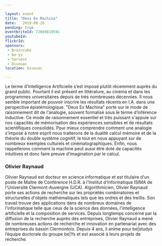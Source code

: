 ```yaml
---

layout: event
title: "Deus Ex Machina"
date:   2019-09-26
pending: true
eventbriteId: 72089819591
youtubeId: 
flickrId:
sponsors:
 - Braincube
 - be-ys
 - harvest
 - bivouac
location: bivouac

---
```


Le terme d’Intelligence Artificielle s’est imposé plutôt récemment auprès du grand public. Pourtant il est présent en littérature, au cinéma et dans les programmes universitaires depuis de très nombreuses décennies. Il nous semble important de pouvoir inscrire les résultats récents en I.A. dans une perspective épistémologique.
"Deus Ex Machina" porte sur le mode de raisonnement dit de l'analogie, souvent formalisé sous le terme d’inférence inductive. Ce mode de raisonnement essentiel et très puissant s'appuie sur nos capacités de mémorisation des expériences sensibles et de résultats scientifiques consolidés. Pour mieux comprendre comment une analogie s’impose à notre esprit nous traiterons de la dualité calcul mémoire et de la théorie du double système cognitif, le tout en nous appuyant sur de nombreux exemples culturels et cinématographiques. Enfin, nous rappellerons comment la machine peut aussi être doté de capacités intuitives et donc faire preuve d’imagination par le calcul.

### Olivier Raynaud

Olivier Raynaud est docteur en science informatique et est titulaire d'un poste de Maitre de Conférence H.D.R. à l'Institut d'Informatique ISIMA de l'Université Clermont-Auvergne (UCA). Algorithmicien, Olivier Raynaud porte ses actions de recherche sur les propriétés combinatoires et structurelles d'objets mathématiques tels que les ordres et des treillis. Son travail trouve des applications dans de nombreux domaines de l'informatique telle que ceux de la science des données, l'intelligence artificielle et la composition de services.
Depuis longtemps concerné par la diffusion de la recherche auprès des entreprises, Olivier Raynaud a mené de nombreuses actions de recherche et innovation en partenariat avec des entreprises du bassin Clermontois. Depuis 4 ans, il anime pour be|studys l’équipe doctorale du groupe be|Ys et est associé à leurs projets de recherche.
